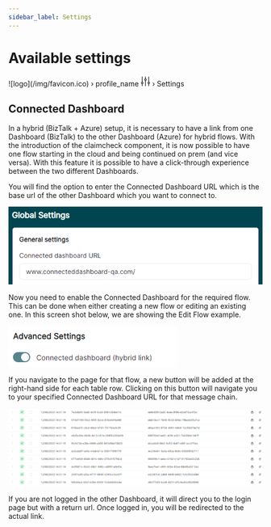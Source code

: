 ```yaml
---
sidebar_label: Settings
---
```


# Available settings
<nav class="custom-breadcrumb">
  <span class="breadcrumb-item no-padding">
    ![logo](/img/favicon.ico)
  </span>
  <span>›</span>
  <span class="breadcrumb-item">profile_name&nbsp;<svg width="19" height="20" viewBox="0 0 17 18" fill="none" xmlns="http://www.w3.org/2000/svg"><path d="M2.90901 10.4545V1M2.90901 10.4545C3.29478 10.4545 3.66475 10.6078 3.93753 10.8806C4.21031 11.1534 4.36356 11.5233 4.36356 11.9091C4.36356 12.2949 4.21031 12.6648 3.93753 12.9376C3.66475 13.2104 3.29478 13.3636 2.90901 13.3636M2.90901 10.4545C2.52324 10.4545 2.15327 10.6078 1.88049 10.8806C1.60771 11.1534 1.45447 11.5233 1.45447 11.9091C1.45447 12.2949 1.60771 12.6648 1.88049 12.9376C2.15327 13.2104 2.52324 13.3636 2.90901 13.3636M2.90901 13.3636V17M14.5454 10.4545V1M14.5454 10.4545C14.9311 10.4545 15.3011 10.6078 15.5739 10.8806C15.8467 11.1534 15.9999 11.5233 15.9999 11.9091C15.9999 12.2949 15.8467 12.6648 15.5739 12.9376C15.3011 13.2104 14.9311 13.3636 14.5454 13.3636M14.5454 10.4545C14.1596 10.4545 13.7896 10.6078 13.5169 10.8806C13.2441 11.1534 13.0908 11.5233 13.0908 11.9091C13.0908 12.2949 13.2441 12.6648 13.5169 12.9376C13.7896 13.2104 14.1596 13.3636 14.5454 13.3636M14.5454 13.3636V17M8.72719 4.63636V1M8.72719 4.63636C9.11296 4.63636 9.48293 4.78961 9.75571 5.06239C10.0285 5.33517 10.1817 5.70514 10.1817 6.09091C10.1817 6.47668 10.0285 6.84665 9.75571 7.11943C9.48293 7.39221 9.11296 7.54545 8.72719 7.54545M8.72719 4.63636C8.34143 4.63636 7.97146 4.78961 7.69868 5.06239C7.4259 5.33517 7.27265 5.70514 7.27265 6.09091C7.27265 6.47668 7.4259 6.84665 7.69868 7.11943C7.97146 7.39221 8.34143 7.54545 8.72719 7.54545M8.72719 7.54545V17" stroke="black" stroke-linecap="round" stroke-linejoin="round"></path></svg></span>
  <span>›</span>
  <span class="breadcrumb-item active">Settings</span>
</nav>

## Connected Dashboard

In a hybrid (BizTalk + Azure) setup, it is necessary to have a link from one Dashboard (BizTalk) to the other Dashboard (Azure) for hybrid flows.  With the introduction of the claimcheck component, it is now possible to have one flow starting in the cloud and being continued on prem (and vice versa). With this feature it is possible to have a click-through experience between the two different Dashboards.

You will find the option to enter the Connected Dashboard URL which is the base url of the other Dashboard which you want to connect to.

![settings](/images/v2_settings1.png)

Now you need to enable the Connected Dashboard for the required flow. This can be done when either creating a new flow or editing an existing one. In this screen shot below, we are showing the Edit Flow example.

![settings](/images/v2_settings2.png)

If you navigate to the page for that flow, a new button will be added at the right-hand side for each table row. Clicking on this button will navigate you to your specified Connected Dashboard URL for that message chain.

![settings](/images/v2_settings3.png)

If you are not logged in the other Dashboard, it will direct you to the login page but with a return url. Once logged in, you will be redirected to the actual link.
